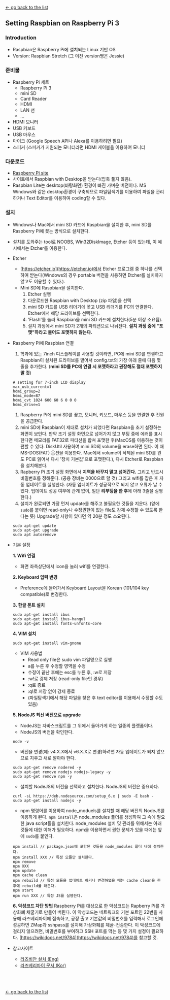 [← go back to the list](https://HandongHCI.github.io/Tutorials)

## Setting Raspbian on Raspberry Pi 3

### Introduction
- Raspbian은 Raspberry Pi에 설치되는 Linux 기반 OS
- Version: Raspbian Stretch (그 이전 version명은 Jessie)

### 준비물
- Raspberry Pi 세트
	- Raspberry Pi 3
	- mini SD
	- Card Reader
	- HDMI
	- LAN 선
	- ...
- HDMI 모니터
- USB 키보드
- USB 마우스
- 마이크 (Google Speech API나 Alexa를 이용하려면 필요)
- 스피커 (스피커가 지원되는 모니터라면 HDMI 케이블을 이용하여 모니터

### 다운로드
- [Raspberry Pi site](http://www.raspberrypi.org/downloads/raspbian)
- 사이트에서 Raspbian with Desktop을 받는다(압축 풀지 않음).
- Raspbian Lite는 desktop(바탕화면) 환경이 빠진 가벼운 버전이다. MS Windows와 같은 desktop환경이 구축되므로 파일탐색기를 이용하여 파일을 관리하거나 Text Editor를 이용하여 coding할 수 있다.

### 설치
- Windows나 Mac에서 mini SD 카드에 Raspbian을 설치한 후, mini SD를 Raspberry Pi에 꽂는 방식으로 설치한다.
- 설치를 도와주는 tool로 NOOBS, Win32DiskImage, Etcher 등이 있는데, 이 예시에서는 Etcher를 이용한다.
- Etcher
	- [https://etcher.io](https://etcher.io)에서 Etcher 프로그램 중 하나를 선택하여 받는다(Windows의 경우 portable 버전을 사용하면 Etcher를 설치하지 않고도 이용할 수 있다.).
	- Mini SD에 Raspbian을 설치한다.
		1. Etcher 실행
		1. 다운로드한 Raspbian with Desktop (zip 파일)을 선택 
		1. mini SD 카드를 USB 리더기에 꽂고 USB 리더기를 PC의 연결한다. Etcher에서 해당 드라이브를 선택한다.
		1. 'Flash'를 눌러 Raspbian을 mini SD 카드에 설치한다(5분 이상 소요됨).
		1. 설치 과정에서 mini SD가 2개의 파티션으로 나눠진다. **설치 과정 중에 "포맷"하라고 물어도 포맷하지 않는다.**
- Raspberry Pi에 Raspbian 연결
	1. 학과에 있는 7inch 디스플레이를 사용할 것이라면, PC에 mini SD를 연결하고 Raspbian이 설치된 드라이브를 열어서 config.txt의 가장 아래 줄에 다음 몇 줄을 추가한다. (**mini SD를 PC에 연결 시 포맷하라고 권장해도 절대 포맷하지 말 것**)
	```
	# setting for 7-inch LCD display
	max_usb_current=1
	hdmi_group=2
	hdmi_mode=87
	hdmi_cvt 1024 600 60 6 0 0 0
	hdmi_drive=1
	```
	1. Raspberry Pi에 mini SD를 꽂고, 모니터, 키보드, 마우스 등을 연결한 후 전원을 공급한다.
	1. mini SD에 Raspbian이 제대로 설치가 되었다면 Raspbian을 초기 설정하는 화면이 보인다. 만약 초기 설정 화면으로 넘어가지 않고 부팅 중에 에러를 표시한다면 메모리를 FAT32로 파티션을 합쳐 포맷한 후(MacOS를 이용하는 것이 편할 수 있다. DiskUtil 사용하여 mini SD의 volume을 erase하면 된다. 이 때 MS-DOS(FAT) 옵션을 이용한다. Mac에서 volume이 삭제된 mini SD를 윈도 PC로 읽어서 다시 '장치 기본값'으로 포맷한다.), 다시 Etcher로 Raspbian을 설치해본다.
	1. Rapberry Pi 초기 설정 화면에서 **지역을 바꾸지 말고 넘어간다.** 그리고 반드시 비밀번호를 정해준다. (공용 장비는 0000으로 할 것) 그리고 wifi를 잡은 후 자동 업데이트를 실행한다. (자동 업데이트가 성공적으로 되지 않고 오류가 날 수 있다. 업데이트 성공 여부에 관계 없이, 일단 **리부팅을 한 후**에 아래 3줄을 실행한다.)
	1. 설치가 완료되면 가장 먼저 update를 해주고 불필요한 것들을 지운다. (앞에 `sudo`를 붙이면 read-only나 수정권한이 없는 file도 강제 수정할 수 있도록 한다는 뜻) Upgrade할 사항이 있다면 약 20분 정도 소요된다.
	```
	sudo apt-get update
	sudo apt-get upgrade
	sudo apt autoremove
	```

- 기본 설정

	**1. Wifi 연결**
	- 화면 좌측상단에서 icon을 눌러 wifi를 연결한다.


	**2. Keyboard 입력 변경**
	- Preference에 들어가서 Keyboard Layout을 Korean (101/104 key compatible)로 변경한다.


	**3. 한글 폰트 설치**
	```
	sudo apt-get install ibus
	sudo apt-get install ibus-hangul
	sudo apt-get install fonts-unfonts-core
	```


	**4. VIM 설치**
	```
	sudo apt-get install vim-gnome
	```
	
	- VIM 사용법
		- Read only file은 sudo vim 파일명으로 실행
		- a를 누른 후 수정할 영역을 수정
		- 수정이 끝난 후에는 esc를 누른 후, :w로 저장
		- :w!로 강제 저장 (read-only file인 경우)
		- :q로 종료
		- :q!로 저장 없이 강제 종료
		- (파일탐색기에서 해당 파일을 찾은 후 text editor를 이용해서 수정할 수도 있음)


	**5. NodeJS 최신 버전으로 upgrade**
	- NodeJS는 자바스크립트를 그 위에서 돌아가게 하는 일종의 플랫폼이다.
	- NodeJS의 버전을 확인한다.
	```
	node -v
	```

	- 버전을 변경(예: v4.X.X에서 v6.X.X로 변경)하려면 자동 업데이트가 되지 않으므로 지우고 새로 깔아야 한다.
	```
	sudo apt-get remove nodered -y
	sudo apt-get remove nodejs nodejs-legacy -y
	sudo apt-get remove npm -y
	```

	- 설치할 NodeJS의 버전을 선택하고 설치한다. NodeJS의 버전은 중요하다.
	```
	curl -sL https://deb.nodesource.com/setup_6.x | sudo -E bash -
	sudo apt-get install nodejs -y
	```

	- npm 명령어를 이용하여 node_moduels를 설치할 때 해당 버전의 NodeJS를 이용하게 된다. `npm install`은 node_modules 폴더를 생성하여 그 속에 필요한 java script들을 설치한다. node_modules 설치 및 관리를 위해서는 아래 것들에 대한 이해가 필요하다. npm을 이용하면서 권한 문제가 있을 때에는 앞에 `sudo`를 붙인다.
	```
	npm install // package.json에 포함된 것들을 node_modules 폴더 내에 설치한다.
	npm install XXX // 특정 모듈만 설치한다.
	npm remove
	npm XXX
	npm update
	npm cache clean
	npm rebuild // 특정 모듈을 업데이트 하거나 변경하였을 때는 cache clean을 한 후에 rebuild를 해준다.
	npm start
	npm run XXX // 특정 JS를 실행한다.
	```

	**6. 악성코드 차단 방법**
	Raspberry Pi를 대상으로 한 악성코드는 Rapberry Pi를 가상화폐 채굴기로 만들어 버린다. 이 악성코드는 네트워크의 기본 포트인 22번을 사용해 라즈베리파이에 접속하고, 공장 출고 기본값의 비밀번호를 입력해서 로그인에 성공하면 ZMap과 sshpass를 설치해 가상화폐를 체굴-전송한다. 이 악성코드에 걸리지 않으려면, 비밀번호를 부여하고 SSH 포트를 막는 등 몇 가지 설정이 필요하다. [https://wikidocs.net/9784](https://wikidocs.net/9784)를 참고할 것.

- 참고사이트
	- [라즈비안 설치 (Eng)](www.raspberrypi.org/documentation/installation/installing-images/README.md)
	- [라즈베리파이 문서 (Kor)](https://wikidocs.net/book/483)

<br><br><br>
[← go back to the list](https://HandongHCI.github.io/Tutorials)
